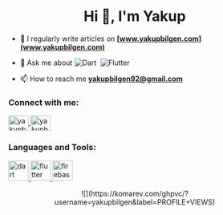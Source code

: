 <h1 align="center">Hi 👋, I'm Yakup</h1>

- 📝 I regularly write articles on **[www.yakupbilgen.com](www.yakupbilgen.com)**

- 💬 Ask me about ![Dart](https://img.shields.io/badge/Dart-05122A?style=flat&logo=dart&logoColor=29B6F6)&nbsp;
![Flutter](https://img.shields.io/badge/Flutter-05122A?style=flat&logo=flutter&logoColor=02569B)&nbsp;

- 📫 How to reach me **yakupbilgen92@gmail.com**

<h3 align="left">Connect with me:</h3>
<p align="left">
<a href="https://twitter.com/yakupbilqen" target="blank"><img align="center" src="https://raw.githubusercontent.com/rahuldkjain/github-profile-readme-generator/master/src/images/icons/Social/twitter.svg" alt="yakupbilqen" height="30" width="40" /> </a> 
<a href="https://linkedin.com/in/yakupbilgen" target="blank"><img align="center" src="https://raw.githubusercontent.com/rahuldkjain/github-profile-readme-generator/master/src/images/icons/Social/linked-in-alt.svg" alt="yakupbilgen" height="30" width="40" /> </a> 
</p>

<h3 align="left">Languages and Tools:</h3>
<p align="left">
  <a href="https://dart.dev" target="_blank"> <img src="https://www.vectorlogo.zone/logos/dartlang/dartlang-icon.svg" alt="dart" width="40" height="40"/> </a> 
  <a href="https://flutter.dev" target="_blank"> <img src="https://www.vectorlogo.zone/logos/flutterio/flutterio-icon.svg" alt="flutter" width="40" height="40"/> </a>  
  <a href="https://firebase.google.com/" target="_blank"> <img src="https://www.vectorlogo.zone/logos/firebase/firebase-icon.svg" alt="firebase" width="40" height="40"/> </a>  
</p>

<p align="center">
![](https://komarev.com/ghpvc/?username=yakupbilgen&label=PROFILE+VIEWS)  
</p>
